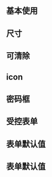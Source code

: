 ## 基本使用

<code src="./document/basic.tsx"></code>

## 尺寸

<code src="./document/size.tsx"></code>

## 可清除

<code src="./document/clear.tsx"></code>

## icon

<code src="./document/icon.tsx"></code>

## 密码框

<code src="./document/password.tsx"></code>

## 受控表单

<code src="./document/control.tsx"></code>

## 表单默认值

<code src="./document/defaultValue.tsx"></code>

## 表单默认值

<code src="./document/type.tsx"></code>
